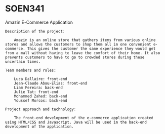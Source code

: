 # SOEN341

Amazin E-Commerce Application

    Description of the project:

        Amazin is an online store that gathers items from various online stores and allows the customers to shop them all in one convenient e-commerce. This gives the customer the same experience they would get from a mall without having to leave the comfort of their home. It also prevents customers to have to go to crowded stores during these uncertain times. 

    Team members and roles:

        Luca Dallaire: front-end
        Jean-Claude Abou-Elias: front-end
        Liam Pereira: back-end
        Julie Tat: front-end
        Mohammed Zahed: back-end
        Youssef Morcos: back-end

    Project approach and technology:

        The front-end development of the e-commerce application created using HTML/CSS and Javascript. Java will be used in the back-end development of the application. 
    